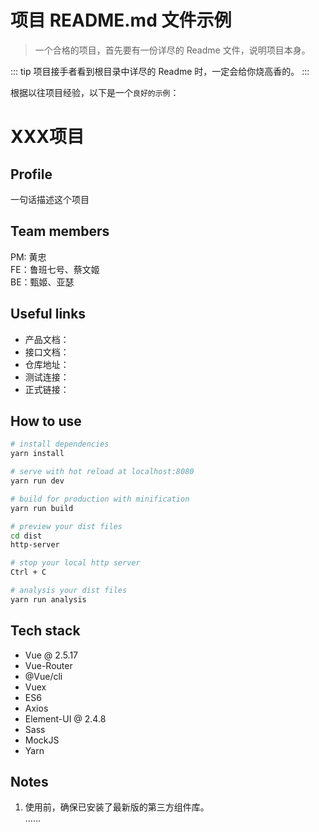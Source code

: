 # 项目 README.md 文件示例
> 一个合格的项目，首先要有一份详尽的 Readme 文件，说明项目本身。

::: tip
项目接手者看到根目录中详尽的 Readme 时，一定会给你烧高香的。
:::

根据以往项目经验，以下是一个`良好的示例`：

# XXX项目

## Profile
一句话描述这个项目

## Team members
PM: 黄忠  
FE：鲁班七号、蔡文姬  
BE：甄姬、亚瑟

## Useful links
* 产品文档：  
* 接口文档：  
* 仓库地址：
* 测试连接：
* 正式链接：

## How to use

``` bash
# install dependencies
yarn install

# serve with hot reload at localhost:8080
yarn run dev

# build for production with minification
yarn run build

# preview your dist files
cd dist
http-server

# stop your local http server
Ctrl + C

# analysis your dist files
yarn run analysis

```

## Tech stack
* Vue @ 2.5.17
* Vue-Router
* @Vue/cli
* Vuex
* ES6
* Axios
* Element-UI @ 2.4.8
* Sass
* MockJS
* Yarn

## Notes
1. 使用前，确保已安装了最新版的第三方组件库。  
......